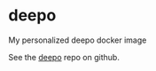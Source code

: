 # deepo

My personalized deepo docker image

See the [deepo](https://github.com/ufoym/deepo) repo on github.
